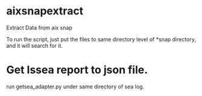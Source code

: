 # aixsnapextract
Extract Data from aix snap

To run the script, just put the files to same directory level of *snap directory, and it will search for it.


# Get lssea report to json file.
run getsea_adapter.py under same directory of sea log.
